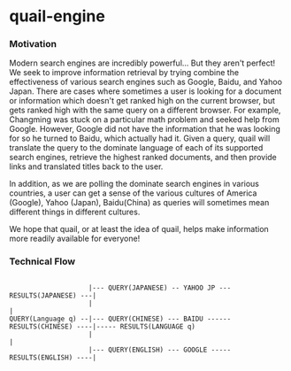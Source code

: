 # quail-engine

### Motivation ###
Modern search engines are incredibly powerful... But they aren't perfect! We seek to improve information retrieval by trying combine the effectiveness of various search engines such as Google, Baidu, and Yahoo Japan. There are cases where sometimes a user is looking for a document or information which doesn't get ranked high on the current browser, but gets ranked high with the same query on a different browser. For example, Changming was stuck on a particular math problem and seeked help from Google. However, Google did not have the information that he was looking for so he turned to Baidu, which actually had it. Given a query, quail will translate the query to the dominate language of each of its supported search engines, retrieve the highest ranked documents, and then provide links and translated titles back to the user.

In addition, as we are polling the dominate search engines in various countries, a user can get a sense of the various cultures of America (Google), Yahoo (Japan), Baidu(China) as queries will sometimes mean different things in different cultures. 

We hope that quail, or at least the idea of quail, helps make information more readily available for everyone!

### Technical Flow ###
```
                    
                    |--- QUERY(JAPANESE) -- YAHOO JP --- RESULTS(JAPANESE) ---|
                    |                                                         |
QUERY(Language q) --|--- QUERY(CHINESE) --- BAIDU ------ RESULTS(CHINESE) ----|----- RESULTS(LANGUAGE q)
                    |                                                         |
                    |--- QUERY(ENGLISH) --- GOOGLE ----- RESULTS(ENGLISH) ----|
